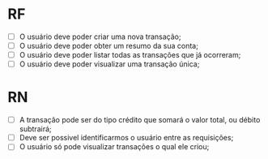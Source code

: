 # RF

- [ ] O usuário deve poder criar uma nova transação;
- [ ] O usuário deve poder obter um resumo da sua conta;
- [ ] O usuário deve poder listar todas as transações que já ocorreram;
- [ ] O usuário deve poder visualizar uma transação única;

# RN

- [ ] A transação pode ser do tipo crédito que somará o valor total, ou débito subtrairá;
- [ ] Deve ser possivel identificarmos o usuário entre as requisições;
- [ ] O usuário só pode visualizar transações o qual ele criou;
